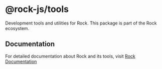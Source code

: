 # @rock-js/tools

Development tools and utilities for Rock. This package is part of the Rock ecosystem.

## Documentation

For detailed documentation about Rock and its tools, visit [Rock Documentation](https://rockjs.dev)

